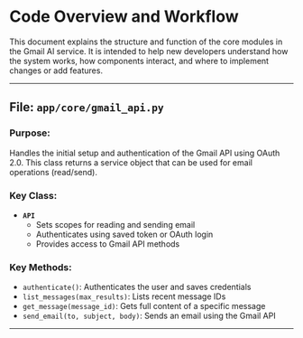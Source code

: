# Code Overview and Workflow

This document explains the structure and function of the core modules in the Gmail AI service. It is intended to help new developers understand how the system works, how components interact, and where to implement changes or add features.

---

## File: `app/core/gmail_api.py`

### Purpose:
Handles the initial setup and authentication of the Gmail API using OAuth 2.0. This class returns a service object that can be used for email operations (read/send).

### Key Class:
- **`API`**  
  - Sets scopes for reading and sending email
  - Authenticates using saved token or OAuth login
  - Provides access to Gmail API methods

### Key Methods:
- `authenticate()`: Authenticates the user and saves credentials
- `list_messages(max_results)`: Lists recent message IDs
- `get_message(message_id)`: Gets full content of a specific message
- `send_email(to, subject, body)`: Sends an email using the Gmail API

---
